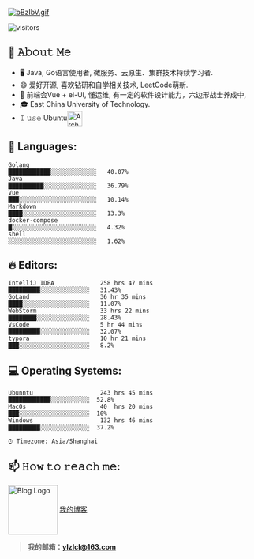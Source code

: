 [![bBzIbV.gif](https://s1.ax1x.com/2022/03/06/bBzIbV.gif)](https://www.m2dd.top)

![visitors](https://visitor-badge-reloaded.herokuapp.com/badge?page_id=Raymo111.Raymo111&color=00cf00)
<!--
**yzcyayaya/yzcyayaya** is a ✨ _special_ ✨ repository because its `README.md` (this file) appears on your GitHub profile.

Here are some ideas to get you started:

- 🔭 I’m currently working on ...
- 🌱 I’m currently learning ...
- 👯 I’m looking to collaborate on ...
- 🤔 I’m looking for help with ...
- 💬 Ask me about ...
- 📫 How to reach me: ...
- 😄 Pronouns: ...
- ⚡ Fun fact: ...
  -->

## :book: 𝙰𝚋𝚘𝚞𝚝 𝙼𝚎

- 🖥 Java, Go语言使用者, 微服务、云原生、集群技术持续学习者.
- 😄 爱好开源, 喜欢钻研和自学相关技术,  LeetCode萌新.
- 💼 前端会Vue + el-UI,  懂运维, 有一定的软件设计能力，六边形战士养成中,
- 🎓 East China University of Technology.
- 𝙸 𝚞𝚜𝚎 Ubuntu[<img src="[https://s1.ax1x.com/2022/03/06/bDpg6s.png](https://cdn.m2dd.top/blog/ubuntu_logo.png)" height="30em" align="center" alt="Arch Linux Logo" title="Arch Linux Logo"/>](https://ubuntu.com/)



## 💬 Languages:

```
Golang                                          ████████████░░░░░░░░░░░░░   40.07%
Java                                            ██████████░░░░░░░░░░░░░░░   36.79%
Vue                                             ███░░░░░░░░░░░░░░░░░░░░░░   10.14%
Markdown                                        ████░░░░░░░░░░░░░░░░░░░░░   13.3%
docker-compose                                  █░░░░░░░░░░░░░░░░░░░░░░░░   4.32%
shell                                           ░░░░░░░░░░░░░░░░░░░░░░░░░   1.62%
```



## 🔥 Editors:

```
IntelliJ IDEA             258 hrs 47 mins        █████████░░░░░░░░░░░░░░   31.43%
GoLand                    36 hr 35 mins          ████░░░░░░░░░░░░░░░░░░░   11.07%
WebStorm                  33 hrs 22 mins         ████████░░░░░░░░░░░░░░░   28.43%
VsCode                    5 hr 44 mins           █████████░░░░░░░░░░░░░░   32.07%
typora                    10 hr 21 mins          ███░░░░░░░░░░░░░░░░░░░░   8.2%
```

## 💻 Operating Systems:

```
Ubunntu                   243 hrs 45 mins        ████████████░░░░░░░░░░░  52.8%
MacOs                     40  hrs 20 mins        ███░░░░░░░░░░░░░░░░░░░░  10% 
Windows                   132 hrs 46 mins        █████████░░░░░░░░░░░░░░  37.2%
```

```
⌚︎ Timezone: Asia/Shanghai
```

## 📫 𝙷𝚘𝚠 𝚝𝚘 𝚛𝚎𝚊𝚌𝚑 𝚖𝚎:

[<img src="https://mi-2.oss-cn-hangzhou.aliyuncs.com/public/xuenai/003.jpeg" height="100em" align="center" alt="Blog Logo" title="Blog Logo"/>](https://www.m2dd.top/)  [我的博客](https://www.m2dd.top)	

> **我的邮箱：ylzlcl@163.com**
